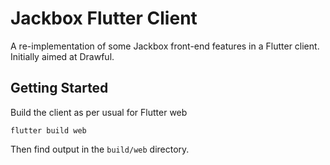 # Jackbox Flutter Client

A re-implementation of some Jackbox front-end features in a Flutter client. Initially aimed at Drawful.

## Getting Started

Build the client as per usual for Flutter web

```
flutter build web
```

Then find output in the `build/web` directory.
